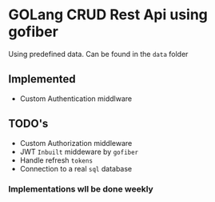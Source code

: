 # GOLang CRUD Rest Api using gofiber
Using predefined data. Can be found in the `data` folder

## Implemented 
- Custom Authentication middlware
  
## TODO's
- Custom Authorization middleware
- JWT `Inbuilt` middeware by `gofiber`
- Handle refresh `tokens`
- Connection to a real `sql` database

### Implementations wll be done weekly